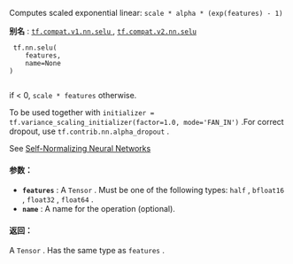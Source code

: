 Computes scaled exponential linear:  `scale * alpha * (exp(features) - 1)` 

**别名** : [ `tf.compat.v1.nn.selu` ](/api_docs/python/tf/nn/selu), [ `tf.compat.v2.nn.selu` ](/api_docs/python/tf/nn/selu)

```
 tf.nn.selu(
    features,
    name=None
)
 
```

if < 0,  `scale * features`  otherwise.

To be used together with `initializer = tf.variance_scaling_initializer(factor=1.0, mode='FAN_IN')` .For correct dropout, use  `tf.contrib.nn.alpha_dropout` .

See [Self-Normalizing Neural Networks](https://arxiv.org/abs/1706.02515)

#### 参数：
- **`features`** : A  `Tensor` . Must be one of the following types:  `half` ,  `bfloat16` ,  `float32` ,  `float64` .
- **`name`** : A name for the operation (optional).


#### 返回：
A  `Tensor` . Has the same type as  `features` .

